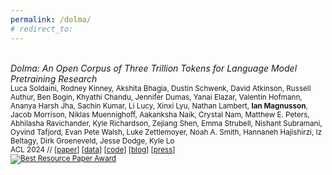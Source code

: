 ```yaml
---
permalink: /dolma/
# redirect_to:
---
```


<br>*Dolma: An Open Corpus of Three Trillion Tokens for Language Model Pretraining Research*
<br><sub>Luca Soldaini, Rodney Kinney, Akshita Bhagia, Dustin Schwenk, David Atkinson, Russell Authur, Ben Bogin, Khyathi Chandu, Jennifer Dumas, Yanai Elazar, Valentin Hofmann, Ananya Harsh Jha, Sachin Kumar, Li Lucy, Xinxi Lyu, Nathan Lambert, **Ian Magnusson**, Jacob Morrison, Niklas Muennighoff, Aakanksha Naik, Crystal Nam, Matthew E. Peters, Abhilasha Ravichander, Kyle Richardson, Zejiang Shen, Emma Strubell, Nishant Subramani, Oyvind Tafjord, Evan Pete Walsh, Luke Zettlemoyer, Noah A. Smith, Hannaneh Hajishirzi, Iz Beltagy, Dirk Groeneveld, Jesse Dodge, Kyle Lo</sub>
<br><sub> ACL 2024  // [[paper](https://arxiv.org/abs/2402.00159)] [[data](https://huggingface.co/datasets/allenai/dolma#:~:text=Dolma%20is%20a%20dataset%20of,as%20a%20medium%20risk%20artifact.)] [[code](https://github.com/allenai/dolma)] [[blog](https://blog.allenai.org/dolma-3-trillion-tokens-open-llm-corpus-9a0ff4b8da64)] [[press](https://techcrunch.com/2023/08/18/ai2-drops-biggest-open-dataset-yet-for-training-language-models/)]</sub>
<br><sub>[![Best Resource Paper Award](https://img.shields.io/badge/Best%20Resource%20Paper%20Award-%F0%9F%8F%86-ADD8E6)](https://x.com/aclmeeting/status/1823664612577051026)</sub>